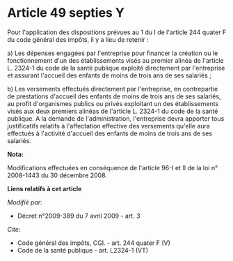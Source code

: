 # Article 49 septies Y

Pour l'application des dispositions prévues au 1 du I de l'article 244 quater F du code général des impôts, il y a lieu de
retenir : 

a) Les dépenses engagées par l'entreprise pour financer la création ou le fonctionnement d'un des établissements visés au
premier alinéa de l'article L. 2324-1 du code de la santé publique exploité directement par l'entreprise et assurant
l'accueil des enfants de moins de trois ans de ses salariés ; 

b) Les versements effectués directement par l'entreprise, en contrepartie de prestations d'accueil des enfants de moins de
trois ans de ses salariés, au profit d'organismes publics ou privés exploitant un des établissements visés aux deux premiers
alinéas de l'article L. 2324-1 du code de la santé publique. A la demande de l'administration, l'entreprise devra apporter
tous justificatifs relatifs à l'affectation effective des versements qu'elle aura effectués à l'activité d'accueil des
enfants de moins de trois ans de ses salariés.

**Nota:**

Modifications effectuées en conséquence de l'article 96-I et II de la loi n° 2008-1443 du 30 décembre 2008.

**Liens relatifs à cet article**

_Modifié par_:

  - Décret n°2009-389 du 7 avril 2009 - art. 3

_Cite_:

  - Code général des impôts, CGI. - art. 244 quater F (V)
  - Code de la santé publique - art. L2324-1 (VT)
